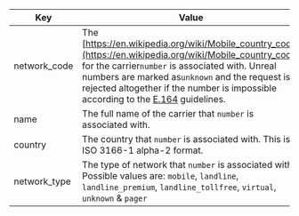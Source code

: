 Key | Value
-- | --
network_code | The [https://en.wikipedia.org/wiki/Mobile_country_code](https://en.wikipedia.org/wiki/Mobile_country_code) for the carrier`number` is associated with. Unreal numbers are marked as`unknown` and the request is rejected altogether if the number is impossible according to the [E.164](https://en.wikipedia.org/wiki/E.164) guidelines.
name | The full name of the carrier that `number` is associated with.
country | The country that `number` is associated with. This is in ISO 3166-1 alpha-2 format.
network_type | The type of network that `number` is associated with. Possible values are: `mobile`, `landline`, `landline_premium`, `landline_tollfree`, `virtual`, `unknown` & `pager`
